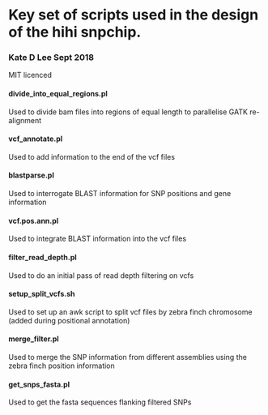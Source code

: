 # Key set of scripts used in the design of the hihi snpchip. 

### Kate D Lee Sept 2018

MIT licenced


#### divide_into_equal_regions.pl
Used to divide bam files into regions of equal length to parallelise GATK re-alignment

#### vcf_annotate.pl
Used to add information to the end of the vcf files

#### blastparse.pl
Used to interrogate BLAST information for SNP positions and gene information

#### vcf.pos.ann.pl
Used to integrate BLAST information into the vcf files

#### filter_read_depth.pl
Used to do an initial pass of read depth filtering on vcfs

#### setup_split_vcfs.sh
Used to set up an awk script to split vcf files by zebra finch chromosome (added during positional annotation)

#### merge_filter.pl
Used to merge the SNP information from different assemblies using the zebra finch position information

#### get_snps_fasta.pl
Used to get the fasta sequences flanking filtered SNPs


